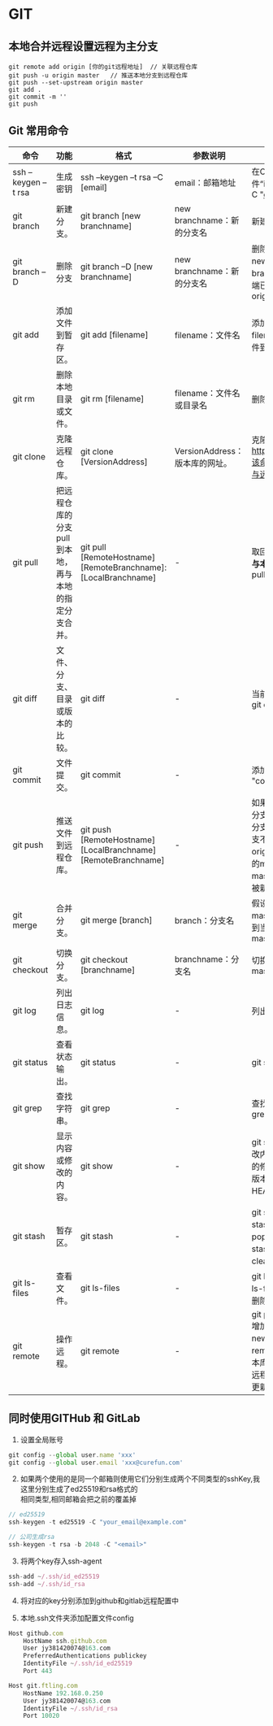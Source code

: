 # GIT
## 本地合并远程设置远程为主分支

```
git remote add origin [你的git远程地址]  // 关联远程仓库
git push -u origin master	// 推送本地分支到远程仓库
git push --set-upstream origin master
git add .
git commit -m ''
git push
```

## Git 常用命令

| **命令**           | **功能**                                             | **格式**                                                     | **参数说明**                   | **使用实例**                                                 |
| ------------------ | ---------------------------------------------------- | ------------------------------------------------------------ | ------------------------------ | ------------------------------------------------------------ |
| ssh –keygen –t rsa | 生成密钥                                             | ssh –keygen –t rsa –C [email]                                | email：邮箱地址                | 在C盘.ssh文件夹下获取密钥文件“id_rsa.pub”ssh –keygen –t rsa –C "devcloud_key01@huawei.com" |
| git branch         | 新建分支。                                           | git branch [new branchname]                                  | new branchname：新的分支名     | 新建分支：git branch newbranch                               |
| git branch –D      | 删除分支                                             | git branch –D [new branchname]                               | new branchname：新的分支名     | 删除本地分支：git branch –D newbranch删除服务器仓库分支git branch –rd origin/newbranch同步远端已删除的分支git remote prune origin |
| git add            | 添加文件到暂存区。                                   | git add [filename]                                           | filename：文件名               | 添加一个文件到暂缓区：git add filename添加所有修改的和新增的文件到暂缓区：git add . |
| git rm             | 删除本地目录或文件。                                 | git rm [filename]                                            | filename：文件名或目录名       | 删除文件：git rm filename                                    |
| git clone          | 克隆远程仓库。                                       | git clone [VersionAddress]                                   | VersionAddress：版本库的网址。 | 克隆**jQuery**的版本库：git clone https://github.com/jquery/jquery.git该命令会在本地主机生成一个目录，与远程主机的版本库同名。 |
| git pull           | 把远程仓库的分支pull到本地，再与本地的指定分支合并。 | git pull [RemoteHostname] [RemoteBranchname]:[LocalBranchname] | -                              | 取回**“origin”**主机的**“next”**分支，与本地的**“master”**分支合并：git pull origin next:master |
| git diff           | 文件、分支、目录或版本的比较。                       | git diff                                                     | -                              | 当前与**“master”**分支的比较：git diff master                |
| git commit         | 文件提交。                                           | git commit                                                   | -                              | 添加提交信息：git commit –m "commit message"                 |
| git push           | 推送文件到远程仓库。                                 | git push [RemoteHostname] [LocalBranchname] [RemoteBranchname] | -                              | 如果省略远程分支名，则表示将本地分支推送与之存在“追踪关系”的远程分支（通常两者同名），如果该远程分支不存在，则会被新建：git push origin master上面命令表示，将本地的master分支推送到origin主机的master分支。如果后者不存在，则会被新建。 |
| git merge          | 合并分支。                                           | git merge [branch]                                           | branch：分支名                 | 假设当前分支为“develop”，将master主分支之后的最新提交merge到当前的develop分支上：git merge master |
| git checkout       | 切换分支。                                           | git checkout [branchname]                                    | branchname：分支名             | 切换到master分支：git checkout master                        |
| git log            | 列出日志信息。                                       | git log                                                      | -                              | 列出所有的log：git log –-all                                 |
| git status         | 查看状态输出。                                       | git status                                                   | -                              | git status                                                   |
| git grep           | 查找字符串。                                         | git grep                                                     | -                              | 查找是否有**“hello”**字符串：git grep "hello"                |
| git show           | 显示内容或修改的内容。                               | git show                                                     | -                              | git show v1显示**“tag v1”**的修改内容git show HEAD显示当前版本的修改文件git show HEAD^显示前一版本所有的修改文件git show HEAD~4显示前4版本的修改文件 |
| git stash          | 暂存区。                                             | git stash                                                    | -                              | git stash用于保存和恢复工作进度git stash list列出暂存区的文件git stash pop取出最新的一笔，并移除git stash apply取出但不移除git stash clear清除暂存区 |
| git ls-files       | 查看文件。                                           | git ls-files                                                 | -                              | git ls-files –d查看已经删除的文件git ls-files –d \|xargs git checkout将已删除的文件还原 |
| git remote         | 操作远程。                                           | git remote                                                   | -                              | git push origin master:newbranch增加远程仓库的分支git remote add newbranch增加远程仓库的分支git remote show列出现在远程有多少版本库git remote rm newbranch删除远程仓库的新分支git remote update更新远程所有版本的分支  

## 同时使用GITHub 和 GitLab  

1. 设置全局账号

```js
git config --global user.name 'xxx'
git config --global user.email 'xxx@curefun.com'
```

2. 如果两个使用的是同一个邮箱则使用它们分别生成两个不同类型的sshKey,我这里分别生成了ed25519和rsa格式的  
相同类型,相同邮箱会把之前的覆盖掉

```js
// ed25519
ssh-keygen -t ed25519 -C "your_email@example.com"

// 公司生成rsa
ssh-keygen -t rsa -b 2048 -C "<email>"
```

3. 将两个key存入ssh-agent

```js
ssh-add ~/.ssh/id_ed25519
ssh-add ~/.ssh/id_rsa
```

4. 将对应的key分别添加到github和gitlab远程配置中

5. 本地.ssh文件夹添加配置文件config

```js
Host github.com 
    HostName ssh.github.com 
    User jy381420074@163.com 
    PreferredAuthentications publickey 
    IdentityFile ~/.ssh/id_ed25519 
    Port 443 

Host git.ftling.com 
    HostName 192.168.0.250 
    User jy381420074@163.com 
    IdentityFile ~/.ssh/id_rsa 
    Port 10020 
```
